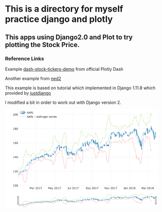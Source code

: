 # This is  a directory for myself practice django and plotly

## This apps using Django2.0 and Plot to try plotting the Stock Price.
### Reference Links
Example [dash-stock-tickers-demo](https://github.com/plotly/dash-stock-tickers-demo-app) from official Plotly Dash

Another example from [ned2](https://github.com/ned2/dash-django-example)

This example is based on tutorial which implemented in Django 1.11.8 which provided by [justdjango](https://github.com/justdjango/My_Dashboard/blob/master/requirements.txt)

I modified a bit in order to work out with Django version 2.

![](https://github.com/luvwinnie/django2_with_plotly/blob/master/plotly_quandle.png)
